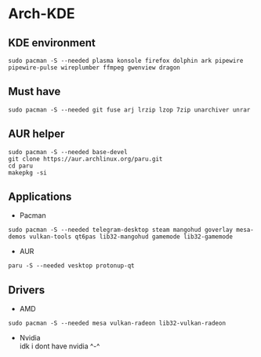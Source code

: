 # Arch-KDE
## KDE environment
   ```
   sudo pacman -S --needed plasma konsole firefox dolphin ark pipewire pipewire-pulse wireplumber ffmpeg gwenview dragon
   ```
## Must have
   ```
   sudo pacman -S --needed git fuse arj lrzip lzop 7zip unarchiver unrar
   ```
## AUR helper
   ```
   sudo pacman -S --needed base-devel
   git clone https://aur.archlinux.org/paru.git
   cd paru
   makepkg -si
   ```
## Applications
   - Pacman
   ```
   sudo pacman -S --needed telegram-desktop steam mangohud goverlay mesa-demos vulkan-tools qt6pas lib32-mangohud gamemode lib32-gamemode 
   ```
   - AUR
   ```
   paru -S --needed vesktop protonup-qt
   ```
## Drivers
   - AMD
   ```
   sudo pacman -S --needed mesa vulkan-radeon lib32-vulkan-radeon
   ```
   - Nvidia\
     idk i dont have nvidia ^-^
